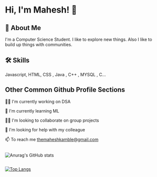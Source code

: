 # Hi, I'm Mahesh! 👋

## 🚀 About Me
I'm a Computer Science Student.
I like to explore new things.
Also I like to build up things with communities.




## 🛠 Skills
Javascript, HTML, CSS , Java , C++ , MYSQL , C...


## Other Common Github Profile Sections
👩‍💻 I'm currently working on DSA

🧠 I'm currently learning ML

👯‍♀️ I'm looking to collaborate on group projects

🤔 I'm looking for help with my colleague

📫 To reach me themaheshkamble@gmail.com

##

![Anurag's GitHub stats](https://github-readme-stats.vercel.app/api?username=kamblemaheshg&show_icons=true&theme=radical)

##

[![Top Langs](https://github-readme-stats.vercel.app/api/top-langs/?username=kamblemaheshg&hide=javascript,html)](https://github.com/anuraghazra/github-readme-stats)
